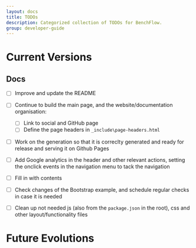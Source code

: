 ```yaml
---
layout: docs
title: TODOs
description: Categorized collection of TODOs for BenchFlow.
group: developer-guide
---
```


# Current Versions

## Docs

- [ ] Improve and update the README
- [ ] Continue to build the main page, and the website/documentation organisation:
    - [ ] Link to social and GitHub page
    - [ ] Define the page headers in `_include\page-headers.html`
- [ ] Work on the generation so that it is correclty generated and ready for release and serving it on Github Pages
- [ ] Add Google analytics in the header and other relevant actions, setting the onclick events in the navigation menu to tack the navigation
- [ ] Fill in with contents
- [ ] Check changes of the Bootstrap example, and schedule regular checks in case it is needed
- [ ] Clean up not needed js (also from the `package.json` in the root), css and other layout/functionality files


# Future Evolutions